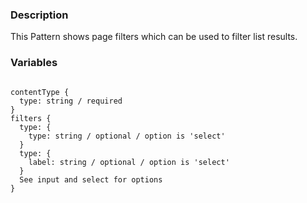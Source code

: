 ### Description
This Pattern shows page filters which can be used to filter list results.

### Variables
~~~

contentType {
  type: string / required
}
filters {
  type: {
    type: string / optional / option is 'select'
  }
  type: {
    label: string / optional / option is 'select'
  } 
  See input and select for options
}

~~~

